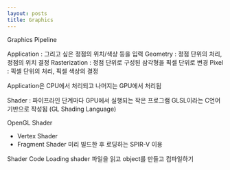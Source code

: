 ```yaml
---
layout: posts
title: Graphics
---
```

Graphics Pipeline

Application : 그리고 싶은 정점의 위치/색상 등을 입력
Geometry : 정점 단위의 처리, 정점의 위치 결정
Rasterization : 정점 단위로 구성된 삼각형을 픽셀 단위로 변경
Pixel : 픽셀 단위의 처리, 픽셀 색상의 결정

Application은 CPU에서 처리되고
나머지는 GPU에서 처리됨

Shader : 파이프라인 단계마다 GPU에서 실행되는 작은 프로그램
GLSL이라는 C언어 기반으로 작성됨 (GL Shading Language)

OpenGL Shader
- Vertex Shader
- Fragment Shader
미리 빌드한 후 로딩하는 SPIR-V 이용

Shader Code Loading
shader 파일을 읽고 object를 만들고 컴파일하기

